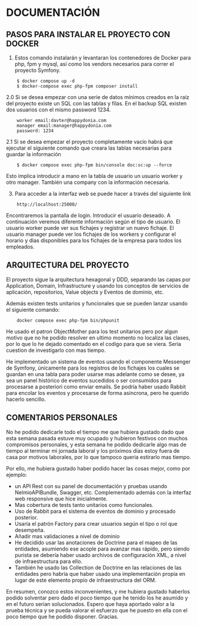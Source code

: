 # DOCUMENTACIÓN

## PASOS PARA INSTALAR EL PROYECTO CON DOCKER

1. Estos comando instalarán y levantaran los contenedores de Docker para php, fpm y mysql, así como los vendors necesarios para correr el proyecto Symfony.
```
    $ docker compose up -d
    $ docker-compose exec php-fpm composer install
``` 

2.0 Si se desea empezar con una serie de datos mínimos creados en la raíz del proyecto existe un SQL con las tablas y filas.
En el backup SQL existen dos usuarios con el mismo password 1234.
```
    worker email:davter@happydonia.com
    manager email:manager@happydonia.com
    password: 1234
```

2.1 Si se desea empezar el proyecto completamente vacío habrá que ejecutar el siguiente comando que creara las tablas necesarias para guardar la información
```
    $ docker compose exec php-fpm bin/console doc:sc:up --force
``` 
Esto implica introducir a mano en la tabla de usuario un usuario worker y otro manager. También una company con la información necesaria.

3. Para acceder a la interfaz web se puede hacer a través del siguiente link
```
    http://localhost:25000/
```
Encontraremos la pantalla de login. Introducir el usuario deseado. A continuación veremos diferente información según el tipo de usuario.
El usuario worker puede ver sus fichajes y registrar un nuevo fichaje.
El usuario manager puede ver los fichajes de los workers y configurar el horario y dias disponibles para los fichajes de la empresa para todos los empleados.

## ARQUITECTURA DEL PROYECTO
El proyecto sigue la arquitectura hexagonal y DDD, separando las capas por Application, Domain, Infrastructure y usando los conceptos de servicios de aplicación, repositorios, Value objects y Eventos de dominio, etc.

Además existen tests unitarios y funcionales que se pueden lanzar usando el siguiente comando:
```
    docker compose exec php-fpm bin/phpunit
```
He usado el patron ObjectMother para los test unitarios pero por algun motivo que no he podido resolver en ultimo momento no localiza las clases, por lo que lo he dejado comentado en el codigo para que se viera. Seria cuestion de investigarlo con mas tiempo.

He implementado un sistema de eventos usando el componente Messenger de Symfony, únicamente para los registros de los fichajes los cuales se guardan en una tabla para poder usarse mas adelante como se desee, ya sea un panel histórico de eventos sucedidos o
ser consumidos para procesarse a posteriori como enviar emails. Se podría haber usado Rabbit para encolar los eventos y procesarse de forma asíncrona, pero he querido hacerlo sencillo.

## COMENTARIOS PERSONALES
No he podido dedicarle todo el tiempo me que hubiera gustado dado que esta semana pasada estuve muy ocupado y hubieron festivos con muchos compromisos personales, y
esta semana he podido dedicarle algo mas de tiempo al terminar mi jornada laboral y los próximos días estoy fuera de casa por motivos laborales, por lo que tampoco queria estirarlo mas tiempo.

Por ello, me hubiera gustado haber podido hacer las cosas mejor, como por ejemplo:
- un API Rest con su panel de documentación y pruebas usando NelmioAPIBundle, Swagger, etc. Complementado además con la interfaz web responsive que hice inicialmente.
- Mas cobertura de tests tanto unitarios como funcionales.
- Uso de Rabbit para el sistema de eventos de dominio y procesado posterior.
- Usaría el patrón Factory para crear usuarios según el tipo o rol que desempeña.
- Añadir mas validaciones a nivel de dominio
- He decidido usar las anotaciones de Doctrine para el mapeo de las entidades, asumiendo ese acople para avanzar mas rápido, pero siendo purista se debería haber usado archivos de configuración XML, a nivel de infraestructura
  para ello.
- También he usado las Collection de Doctrine en las relaciones de las entidades pero habría que haber usado una implementación propia en lugar de este elemento propio de infraestructura del ORM.

En resumen, conozco estos inconvenientes, y me hubiera gustado haberlos podido solventar pero dado el poco tiempo que he tenido los he asumido y en el futuro serian solucionados.
Espero que haya aportado valor a la prueba técnica y se pueda valorar el esfuerzo que he puesto en ella con el poco tiempo que he podido disponer.
Gracias.


